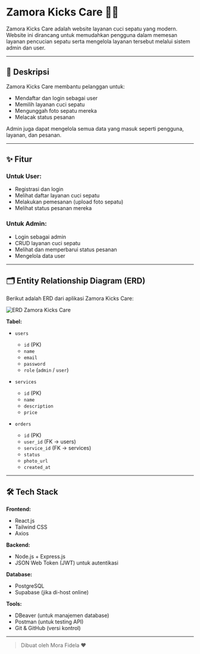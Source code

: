 # Zamora Kicks Care 👟🧼

Zamora Kicks Care adalah website layanan cuci sepatu yang modern. Website ini dirancang untuk memudahkan pengguna dalam memesan layanan pencucian sepatu serta mengelola layanan tersebut melalui sistem admin dan user.

---

## 📝 Deskripsi

Zamora Kicks Care membantu pelanggan untuk:
- Mendaftar dan login sebagai user
- Memilih layanan cuci sepatu
- Mengunggah foto sepatu mereka
- Melacak status pesanan

Admin juga dapat mengelola semua data yang masuk seperti pengguna, layanan, dan pesanan.

---

## ✨ Fitur

### Untuk User:
- Registrasi dan login
- Melihat daftar layanan cuci sepatu
- Melakukan pemesanan (upload foto sepatu)
- Melihat status pesanan mereka

### Untuk Admin:
- Login sebagai admin
- CRUD layanan cuci sepatu
- Melihat dan memperbarui status pesanan
- Mengelola data user

---

## 🗂 Entity Relationship Diagram (ERD)

Berikut adalah ERD dari aplikasi Zamora Kicks Care:

![ERD Zamora Kicks Care](./Screenshot%202025-04-06%20at%2021.58.20.png)

**Tabel:**

- `users`
  - `id` (PK)
  - `name`
  - `email`
  - `password`
  - `role` (`admin` / `user`)

- `services`
  - `id` (PK)
  - `name`
  - `description`
  - `price`

- `orders`
  - `id` (PK)
  - `user_id` (FK → users)
  - `service_id` (FK → services)
  - `status`
  - `photo_url`
  - `created_at`

---

## 🛠 Tech Stack

**Frontend:**
- React.js
- Tailwind CSS
- Axios

**Backend:**
- Node.js + Express.js
- JSON Web Token (JWT) untuk autentikasi

**Database:**
- PostgreSQL
- Supabase (jika di-host online)

**Tools:**
- DBeaver (untuk manajemen database)
- Postman (untuk testing API)
- Git & GitHub (versi kontrol)

---

> Dibuat oleh Mora Fidela ❤️
